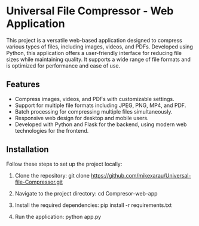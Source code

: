 # Universal File Compressor - Web Application

This project is a versatile web-based application designed to compress various types of files, including images, videos, and PDFs. Developed using Python, this application offers a user-friendly interface for reducing file sizes while maintaining quality. It supports a wide range of file formats and is optimized for performance and ease of use.

## Features
- Compress images, videos, and PDFs with customizable settings.
- Support for multiple file formats including JPEG, PNG, MP4, and PDF.
- Batch processing for compressing multiple files simultaneously.
- Responsive web design for desktop and mobile users.
- Developed with Python and Flask for the backend, using modern web technologies for the frontend.

## Installation
Follow these steps to set up the project locally:
1. Clone the repository: 
git clone https://github.com/mikexarau/Universal-file-Compressor.git

2. Navigate to the project directory:
cd Compresor-web-app

3. Install the required dependencies:
pip install -r requirements.txt

4. Run the application:
python app.py
